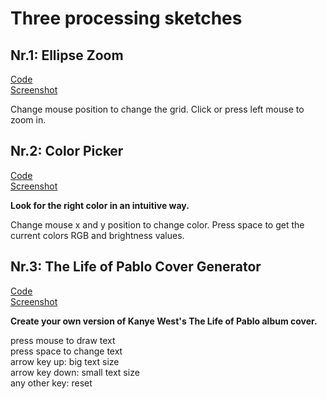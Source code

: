 # Three processing sketches


## Nr.1: Ellipse Zoom  
[Code](ellipseZoom.pde)   
[Screenshot](scrn1.png)  
  
Change mouse position to change the grid. Click or press left mouse to zoom in.  
  
## Nr.2: Color Picker  
[Code](colorPicker.pde)  
[Screenshot](scrn2.png)  
  
**Look for the right color in an intuitive way.**  
  
Change mouse x and y position to change color. Press space to get the current colors RGB and brightness values.

## Nr.3: The Life of Pablo Cover Generator  
[Code](sketch_lifeOfPablo/sketch_lifeOfPablo.pde)  
[Screenshot](scrn3.png)  
  
**Create your own version of Kanye West's The Life of Pablo album cover.**    

press mouse to draw text  
press space to change text  
arrow key up: big text size  
arrow key down: small text size    
any other key: reset  



